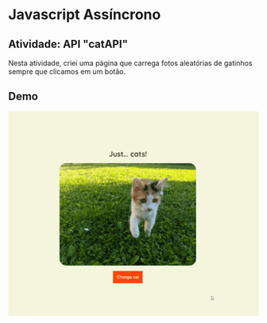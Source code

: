# Javascript Assíncrono


## Atividade: API "catAPI"

Nesta atividade, criei uma página que carrega fotos aleatórias de gatinhos sempre que clicamos em um botão.


## Demo

![catAPI](./api-cats.gif)
